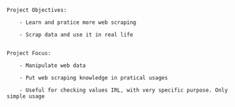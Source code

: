 
	Project Objectives:

		- Learn and pratice more web scraping
			
		- Scrap data and use it in real life
		
		
	Project Focus:

		- Manipulate web data
		
		- Put web scraping knowledge in pratical usages
		
		- Useful for checking values IRL, with very specific purpose. Only simple usage
